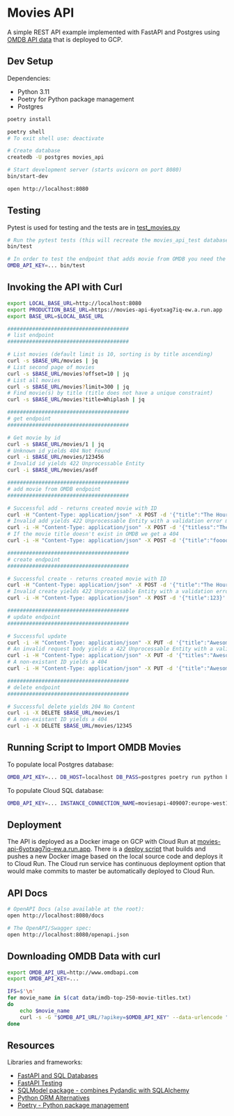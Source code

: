 # Movies API

A simple REST API example implemented with FastAPI and Postgres using [OMDB API data](https://www.omdbapi.com/) that is deployed to GCP.

## Dev Setup

Dependencies:

* Python 3.11
* Poetry for Python package management
* Postgres

```sh
poetry install

poetry shell
# To exit shell use: deactivate

# Create database
createdb -U postgres movies_api

# Start development server (starts uvicorn on port 8080)
bin/start-dev

open http://localhost:8080
```

## Testing

Pytest is used for testing and the tests are in [test_movies.py](movies_api/routes/test_movies.py)

```sh
# Run the pytest tests (this will recreate the movies_api_test database first)
bin/test

# In order to test the endpoint that adds movie from OMDB you need the OMDB API key:
OMDB_API_KEY=... bin/test
```

## Invoking the API with Curl

```sh
export LOCAL_BASE_URL=http://localhost:8080
export PRODUCTION_BASE_URL=https://movies-api-6yotxag7iq-ew.a.run.app
export BASE_URL=$LOCAL_BASE_URL

#######################################
# list endpoint
#######################################

# List movies (default limit is 10, sorting is by title ascending)
curl -s $BASE_URL/movies | jq
# List second page of movies
curl -s $BASE_URL/movies?offset=10 | jq
# List all movies
curl -s $BASE_URL/movies?limit=300 | jq
# Find movie(s) by title (title does not have a unique constraint)
curl -s $BASE_URL/movies?title=Whiplash | jq

#######################################
# get endpoint
#######################################

# Get movie by id
curl -s $BASE_URL/movies/1 | jq
# Unknown id yields 404 Not Found
curl -i $BASE_URL/movies/123456
# Invalid id yields 422 Unprocessable Entity
curl -i $BASE_URL/movies/asdf

#######################################
# add movie from OMDB endpoint
#######################################

# Successful add - returns created movie with ID
curl -H "Content-Type: application/json" -X POST -d '{"title":"The Hours"}' $BASE_URL/movies/omdb-add | jq
# Invalid add yields 422 Unprocessable Entity with a validation error message from Pydantic
curl -i -H "Content-Type: application/json" -X POST -d '{"titless":"The Hours"}' $BASE_URL/movies/omdb-add
# If the movie title doesn't exist in OMDB we get a 404
curl -i -H "Content-Type: application/json" -X POST -d '{"title":"foooooobar"}' $BASE_URL/movies/omdb-add

#######################################
# create endpoint
#######################################

# Successful create - returns created movie with ID
curl -H "Content-Type: application/json" -X POST -d '{"title":"The Hours"}' $BASE_URL/movies | jq
# Invalid create yields 422 Unprocessable Entity with a validation error message from Pydantic
curl -i -H "Content-Type: application/json" -X POST -d '{"title":123}' $BASE_URL/movies

#######################################
# update endpoint
#######################################

# Successful update
curl -i -H "Content-Type: application/json" -X PUT -d '{"title":"Awesome Movie"}' $BASE_URL/movies/1
# An invalid request body yields a 422 Unprocessable Entity with a validation error message from Pydantic
curl -i -H "Content-Type: application/json" -X PUT -d '{"titles":"Awesome Movie"}' $BASE_URL/movies/1
# A non-existant ID yields a 404
curl -i -H "Content-Type: application/json" -X PUT -d '{"title":"Awesome Movie"}' $BASE_URL/movies/12345

#######################################
# delete endpoint
#######################################

# Successful delete yields 204 No Content
curl -i -X DELETE $BASE_URL/movies/1
# A non-existant ID yields a 404
curl -i -X DELETE $BASE_URL/movies/12345
```

## Running Script to Import OMDB Movies

To populate local Postgres database:

```sh
OMDB_API_KEY=... DB_HOST=localhost DB_PASS=postgres poetry run python bin/omdb-import
```

To populate Cloud SQL database:

```sh
OMDB_API_KEY=... INSTANCE_CONNECTION_NAME=moviesapi-409007:europe-west1:movies-api DB_PASS=... poetry run python bin/omdb-import
```

## Deployment

The API is deployed as a Docker image on GCP with Cloud Run at [movies-api-6yotxag7iq-ew.a.run.app](https://movies-api-6yotxag7iq-ew.a.run.app/docs). There is a [deploy script](bin/deploy) that builds and pushes a new Docker image based on the local source code and deploys it to Cloud Run. The Cloud run service has continuous deployment option that would make commits to master be automatically deployed to Cloud Run.

## API Docs

```sh
# OpenAPI Docs (also available at the root):
open http://localhost:8080/docs

# The OpenAPI/Swagger spec:
open http://localhost:8080/openapi.json
```

## Downloading OMDB Data with curl

```sh
export OMDB_API_URL=http://www.omdbapi.com
export OMDB_API_KEY=...

IFS=$'\n'
for movie_name in $(cat data/imdb-top-250-movie-titles.txt)
do
    echo $movie_name
    curl -s -G "$OMDB_API_URL/?apikey=$OMDB_API_KEY" --data-urlencode "t=$movie_name" | jq
done
```

## Resources

Libraries and frameworks:

* [FastAPI and SQL Databases](https://fastapi.tiangolo.com/tutorial/sql-databases/)
* [FastAPI Testing](https://fastapi.tiangolo.com/tutorial/testing/)
* [SQLModel package - combines Pydandic with SQLAlchemy](https://github.com/tiangolo/sqlmodel)
* [Python ORM Alternatives](https://www.infoworld.com/article/3709854/6-orms-for-every-database-powered-python-app.html)
* [Poetry - Python package management](https://python-poetry.org/)
